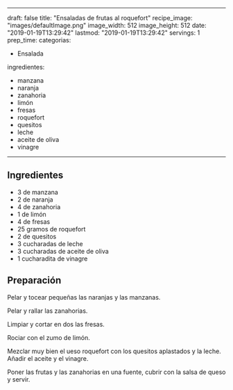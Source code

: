 
---
draft: false
title: "Ensaladas de frutas al roquefort"
recipe_image: "images/defaultImage.png"
image_width: 512
image_height: 512
date: "2019-01-19T13:29:42"
lastmod: "2019-01-19T13:29:42"
servings: 1
prep_time: 
categorias:
  - Ensalada

ingredientes:
  - manzana
  - naranja
  - zanahoria
  - limón
  - fresas
  - roquefort
  - quesitos
  - leche
  - aceite de oliva
  - vinagre
---

## Ingredientes
- 3  de manzana
- 2  de naranja
- 4  de zanahoria
- 1  de limón
- 4  de fresas
- 25 gramos de roquefort
- 2  de quesitos
- 3 cucharadas de leche
- 3 cucharadas de aceite de oliva
- 1 cucharadita de vinagre

## Preparación
Pelar y tocear pequeñas las naranjas y las manzanas.

Pelar y rallar las zanahorias.

Limpiar y cortar en dos las fresas.

Rociar con el zumo de limón.

Mezclar muy bien el ueso roquefort con los quesitos aplastados y la leche. Añadir el aceite y el vinagre.

Poner las frutas y las zanahorias en una fuente, cubrir con la salsa de queso y servir.


